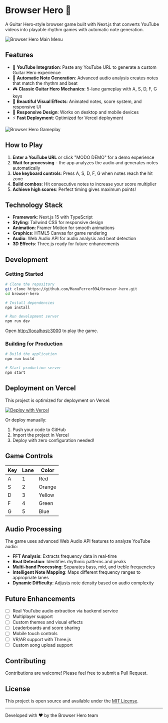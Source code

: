 # Browser Hero 🎸

A Guitar Hero-style browser game built with Next.js that converts YouTube videos into playable rhythm games with automatic note generation.

![Browser Hero Main Menu](https://github.com/user-attachments/assets/1a90fc36-8cc9-4229-a2eb-92f616c2ec9e)

## Features

- 🎵 **YouTube Integration**: Paste any YouTube URL to generate a custom Guitar Hero experience
- 🎯 **Automatic Note Generation**: Advanced audio analysis creates notes that match the rhythm and beat
- 🎮 **Classic Guitar Hero Mechanics**: 5-lane gameplay with A, S, D, F, G keys
- 🎨 **Beautiful Visual Effects**: Animated notes, score system, and responsive UI
- 📱 **Responsive Design**: Works on desktop and mobile devices
- ⚡ **Fast Deployment**: Optimized for Vercel deployment

![Browser Hero Gameplay](https://github.com/user-attachments/assets/f3dae7ab-2e73-40d5-adb5-164d78ae541f)

## How to Play

1. **Enter a YouTube URL** or click "MODO DEMO" for a demo experience
2. **Wait for processing** - the app analyzes the audio and generates notes automatically
3. **Use keyboard controls**: Press A, S, D, F, G when notes reach the hit zone
4. **Build combos**: Hit consecutive notes to increase your score multiplier
5. **Achieve high scores**: Perfect timing gives maximum points!

## Technology Stack

- **Framework**: Next.js 15 with TypeScript
- **Styling**: Tailwind CSS for responsive design  
- **Animation**: Framer Motion for smooth animations
- **Graphics**: HTML5 Canvas for game rendering
- **Audio**: Web Audio API for audio analysis and beat detection
- **3D Effects**: Three.js ready for future enhancements

## Development

### Getting Started

```bash
# Clone the repository
git clone https://github.com/ManuFerrer094/browser-hero.git
cd browser-hero

# Install dependencies
npm install

# Run development server
npm run dev
```

Open [http://localhost:3000](http://localhost:3000) to play the game.

### Building for Production

```bash
# Build the application
npm run build

# Start production server
npm start
```

## Deployment on Vercel

This project is optimized for deployment on Vercel:

[![Deploy with Vercel](https://vercel.com/button)](https://vercel.com/new/clone?repository-url=https%3A%2F%2Fgithub.com%2FManuFerrer094%2Fbrowser-hero)

Or deploy manually:

1. Push your code to GitHub
2. Import the project in Vercel
3. Deploy with zero configuration needed!

## Game Controls

| Key | Lane | Color |
|-----|------|-------|
| A   | 1    | Red   |
| S   | 2    | Orange|
| D   | 3    | Yellow|
| F   | 4    | Green |
| G   | 5    | Blue  |

## Audio Processing

The game uses advanced Web Audio API features to analyze YouTube audio:

- **FFT Analysis**: Extracts frequency data in real-time
- **Beat Detection**: Identifies rhythmic patterns and peaks
- **Multi-band Processing**: Separates bass, mid, and treble frequencies
- **Intelligent Note Mapping**: Maps different frequency ranges to appropriate lanes
- **Dynamic Difficulty**: Adjusts note density based on audio complexity

## Future Enhancements

- [ ] Real YouTube audio extraction via backend service
- [ ] Multiplayer support
- [ ] Custom themes and visual effects
- [ ] Leaderboards and score sharing
- [ ] Mobile touch controls
- [ ] VR/AR support with Three.js
- [ ] Custom song upload support

## Contributing

Contributions are welcome! Please feel free to submit a Pull Request.

## License

This project is open source and available under the [MIT License](LICENSE).

---

Developed with ❤️ by the Browser Hero team
